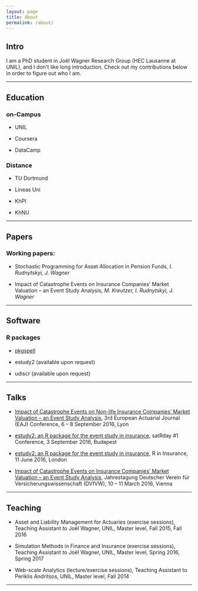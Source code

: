 ```yaml
---
layout: page
title: About
permalink: /about/
---
```


## Intro

I am a PhD student in Jo&euml;l Wagner Research Group (HEC Lausanne at UNIL), and I don't like long introduction. Check out my contributions below in order to figure out who I am.

----

## Education

### on-Campus

* UNIL

* Coursera

* DataCamp

### Distance

* TU Dortmund

* Lineas Uni

* KhPI

* KhNU

----

## Papers

### Working papers:

* Stochastic Programming for Asset Allocation in Pension Funds, *I. Rudnytskyi, J. Wagner*

* Impact of Catastrophe Events on Insurance Companies’ Market Valuation – an Event Study Analysis, *M. Kreutzer, I. Rudnytskyi, J. Wagner*

----

## Software

### R packages


* [pkgspell](https://github.com/irudnyts/pkgspell)

* estudy2 (available upon request)

* udiscr (available upon request)


----

## Talks

* [Impact of Catastrophe Events on Non-life Insurance Companies’ Market Valuation – an Event Study Analysis](https://irudnyts.github.io/pdf/eaj.pdf), 3rd European Actuarial Journal (EAJ) Conference, 6 – 8 September 2016, Lyon

* [estudy2: an R package for the event study in insurance](https://irudnyts.github.io/pdf/satrday.pdf), satRday #1 Conference, 3 September 2016, Budapest

* [estudy2: an R package for the event study in insurance](https://irudnyts.github.io/pdf/rinins.pdf), R in Insurance, 11 June 2016, London

* [Impact of Catastrophe Events on Insurance Companies’ Market Valuation – an Event Study Analysis](https://irudnyts.github.io/pdf/dvfvw.pdf), Jahrestagung Deutscher Verein für Versicherungswissenschaft (DVfVW), 10 – 11 March 2016, Vienna

----

## Teaching

* Asset and Liability Management for Actuaries (exercise sessions), Teaching Assistant to Joël Wagner, UNIL, Master level, Fall 2015, Fall 2016

* Simulation Methods in Finance and Insurance (exercise sessions), Teaching Assistant to Joël Wagner, UNIL, Master level, Spring 2016, Spring 2017

* Web-scale Analytics (lecture/exercise sessions), Teaching Assistant to Periklis Andritsos, UNIL, Master level, Fall 2014

----
